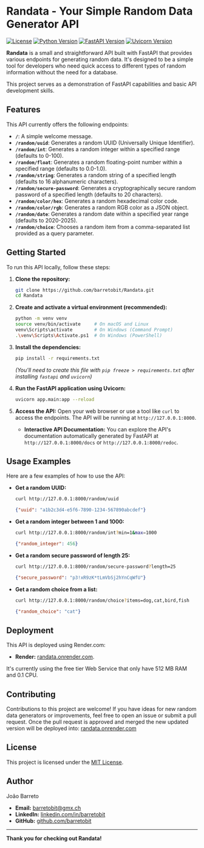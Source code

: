 # Randata - Your Simple Random Data Generator API

[![License](https://img.shields.io/badge/License-MIT-yellow.svg)](https://opensource.org/licenses/MIT)
[![Python Version](https://img.shields.io/badge/Python-3.7+-blue.svg)](https://www.python.org/downloads/)
[![FastAPI Version](https://img.shields.io/badge/FastAPI-0.63.0+-blueviolet.svg)](https://fastapi.tiangolo.com/)
[![Uvicorn Version](https://img.shields.io/badge/Uvicorn-0.13.0+-success.svg)](https://www.uvicorn.org/)

**Randata** is a small and straightforward API built with FastAPI that provides various endpoints for generating random data. It's designed to be a simple tool for developers who need quick access to different types of random information without the need for a database.

This project serves as a demonstration of FastAPI capabilities and basic API development skills.

## Features

This API currently offers the following endpoints:

* **`/`**: A simple welcome message.
* **`/random/uuid`**: Generates a random UUID (Universally Unique Identifier).
* **`/random/int`**: Generates a random integer within a specified range (defaults to 0-100).
* **`/random/float`**: Generates a random floating-point number within a specified range (defaults to 0.0-1.0).
* **`/random/string`**: Generates a random string of a specified length (defaults to 16 alphanumeric characters).
* **`/random/secure-password`**: Generates a cryptographically secure random password of a specified length (defaults to 20 characters).
* **`/random/color/hex`**: Generates a random hexadecimal color code.
* **`/random/color/rgb`**: Generates a random RGB color as a JSON object.
* **`/random/date`**: Generates a random date within a specified year range (defaults to 2020-2025).
* **`/random/choice`**: Chooses a random item from a comma-separated list provided as a query parameter.

## Getting Started

To run this API locally, follow these steps:

1.  **Clone the repository:**
    ```bash
    git clone https://github.com/barretobit/Randata.git
    cd Randata
    ```

2.  **Create and activate a virtual environment (recommended):**
    ```bash
    python -m venv venv
    source venv/bin/activate     # On macOS and Linux
    venv\Scripts\activate        # On Windows (Command Prompt)
    .\venv\Scripts\Activate.ps1  # On Windows (PowerShell)
    ```

3.  **Install the dependencies:**
    ```bash
    pip install -r requirements.txt
    ```
    *(You'll need to create this file with `pip freeze > requirements.txt` after installing `fastapi` and `uvicorn`)*

4.  **Run the FastAPI application using Uvicorn:**
    ```bash
    uvicorn app.main:app --reload
    ```

5.  **Access the API:**
    Open your web browser or use a tool like `curl` to access the endpoints. The API will be running at `http://127.0.0.1:8000`.

    * **Interactive API Documentation:** You can explore the API's documentation automatically generated by FastAPI at `http://127.0.0.1:8000/docs` or `http://127.0.0.1:8000/redoc`.

## Usage Examples

Here are a few examples of how to use the API:

* **Get a random UUID:**
    ```bash
    curl http://127.0.0.1:8000/random/uuid
    ```
    ```json
    {"uuid": "a1b2c3d4-e5f6-7890-1234-567890abcdef"}
    ```

* **Get a random integer between 1 and 1000:**
    ```bash
    curl http://127.0.0.1:8000/random/int?min=1&max=1000
    ```
    ```json
    {"random_integer": 456}
    ```

* **Get a random secure password of length 25:**
    ```bash
    curl http://127.0.0.1:8000/random/secure-password?length=25
    ```
    ```json
    {"secure_password": "p3!xR9zK*tLmVbSj2hYnCqWfU"}
    ```

* **Get a random choice from a list:**
    ```bash
    curl http://127.0.0.1:8000/random/choice?items=dog,cat,bird,fish
    ```
    ```json
    {"random_choice": "cat"}
    ```

## Deployment

This API is deployed using Render.com:

* **Render:** [randata.onrender.com](https://randata.onrender.com/docs).

It's currently using the free tier Web Service that only have 512 MB RAM and 0.1 CPU. 

## Contributing

Contributions to this project are welcome! If you have ideas for new random data generators or improvements, feel free to open an issue or submit a pull request. 
Once the pull request is approved and merged the new updated version will be deployed into: [randata.onrender.com](https://randata.onrender.com/docs)

## License

This project is licensed under the [MIT License](LICENSE).

## Author

João Barreto
* **Email:** barretobit@gmx.ch
* **LinkedIn:** [linkedin.com/in/barretobit](linkedin.com/in/barretobit)
* **GitHub:** [github.com/barretobit](github.com/barretobit) 

---

**Thank you for checking out Randata!**